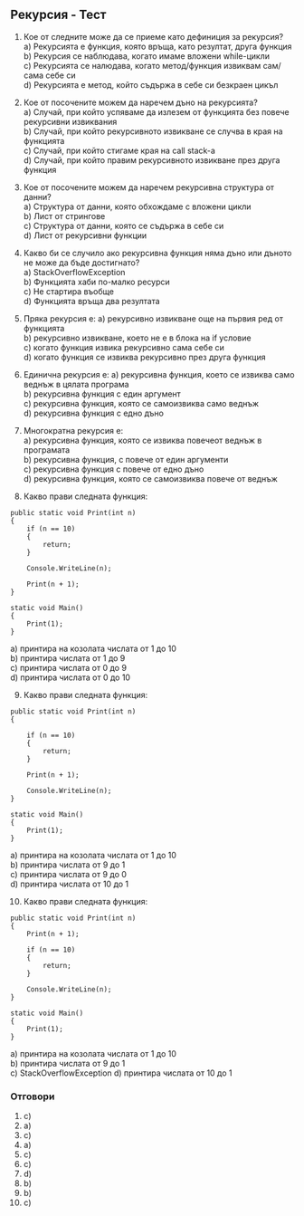 ﻿## Рекурсия - Тест

1) Кое от следните може да се приеме като дефиниция за рекурсия?  
  а) Рекурсията е функция, която връща, като резултат, друга функция  
  b) Рекурсия се наблюдава, когато имаме вложени while-цикли  
  c) Рекурсията се налюдава, когато метод/функция извиквам сам/сама себе си  
  d) Рекурсията е метод, който съдържа в себе си безкраен цикъл  

2) Кое от посочените можем да наречем дъно на рекурсията?  
  a) Случай, при който успяваме да излезем от функцията без повече рекурсивни извиквания  
  b) Случай, при който рекурсивното извикване се случва в края на функцията  
  c) Случай, при който стигаме края на call stack-a  
  d) Случай, при който правим рекурсивното извикване през друга функция  

3) Кое от посочените можем да наречем рекурсивна структура от данни?  
  a) Структура от данни, която обхождаме с вложени цикли  
  b) Лист от стрингове  
  c) Структура от данни, която се съдържа в себе си  
  d) Лист от рекурсивни функции  

4) Какво би се случило ако рекурсивна функция няма дъно или дъното не може да бъде достигнато?  
  а) StackOverflowException  
  b) Функцията хаби по-малко ресурси  
  c) Не стартира въобще  
  d) Функцията връща два резултата 

5) Пряка рекурсия е:
  a) рекурсивно извикване още на първия ред от функцията  
  b) рекурсивно извикване, което не е в блока на if условие  
  c) когато функция извика рекурсивно сама себе си  
  d) когато функция се извиква рекурсивно през друга функция  
 
6) Единична рекурсия е:
 а) рекурсивна функция, което се извиква само веднъж в цялата програма  
 b) рекурсивна функция с един аргумент  
 c) рекурсивна функция, която се самоизвиква само веднъж  
 d) рекурсивна функция с едно дъно  
 
7) Многократна рекурсия е:  
 а) рекурсивна функция, която се извиква повечеот веднъж в програмата  
 b) рекурсивна функция, с повече от един аргументи  
 c) рекурсивна функция с повече от едно дъно  
 d) рекурсивна функция, която се самоизвиква повече от веднъж  

8) Какво прави следната функция:  
```
public static void Print(int n)
{
    if (n == 10)
    {
        return;
    }

    Console.WriteLine(n);

    Print(n + 1);
}

static void Main()
{
    Print(1);
}
```
  a) принтира на козолата числата от 1 до 10  
  b) принтира числата от 1 до 9  
  c) принтира числата от 0 до 9  
  d) принтира числата от 0 до 10  

9) Какво прави следната функция:  
```
public static void Print(int n)
{
  
    if (n == 10)
    {
        return;
    }
    
    Print(n + 1);
    
    Console.WriteLine(n);
}

static void Main()
{
    Print(1);
}
```
  a) принтира на козолата числата от 1 до 10  
  b) принтира числата от 9 до 1  
  c) принтира числата от 9 до 0  
  d) принтира числата от 10 до 1  

10) Какво прави следната функция:  
```
public static void Print(int n)
{
    Print(n + 1);
    
    if (n == 10)
    {
        return;
    }
    
    Console.WriteLine(n);
}

static void Main()
{
    Print(1);
}
```
  a) принтира на козолата числата от 1 до 10  
  b) принтира числата от 9 до 1  
  c) StackOverflowException
  d) принтира числата от 10 до 1  

### Отговори
1) c)  
2) a)  
3) c)  
4) а)  
5) c)  
6) c)  
7) d)  
8) b)  
9) b)  
10) c)  
